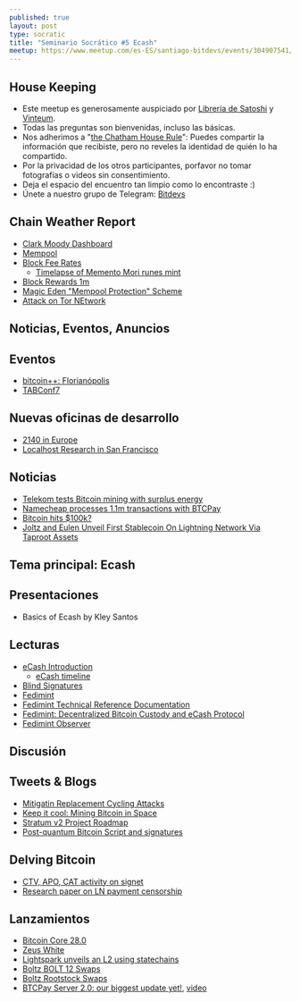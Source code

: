 ```yaml
---
published: true
layout: post
type: socratic
title: "Seminario Socrático #5 Ecash"
meetup: https://www.meetup.com/es-ES/santiago-bitdevs/events/304907541/
---
```


House Keeping
-------------
- Este meetup es generosamente auspiciado por [Librería de Satoshi](https://libreriadesatoshi.com) y [Vinteum](https://vinteum.org/).
- Todas las preguntas son bienvenidas, incluso las básicas.
- Nos adherimos a "[the Chatham House Rule](https://www.chathamhouse.org/about-us/chatham-house-rule)": Puedes compartir la información que recibiste, pero no reveles la identidad de quién lo ha compartido.
- Por la privacidad de los otros participantes, porfavor no tomar fotografías o videos sin consentimiento.
- Deja el espacio del encuentro tan limpio como lo encontraste :)
- Únete a nuestro grupo de Telegram: [Bitdevs](https://t.me/+31Iqp2DrFnRlMzBh)

Chain Weather Report
--------------------
- [Clark Moody Dashboard](https://dashboard.clarkmoody.com/)
- [Mempool](https://mempool.space/graphs/mempool#1m)
- [Block Fee Rates](https://mempool.space/graphs/mining/block-fee-rates#1m)
    - [Timelapse of Memento Mori runes mint](https://x.com/mononautical/status/1851830349208363379)
- [Block Rewards 1m](https://mempool.space/graphs/mining/block-rewards#1m)
- [Magic Eden "Mempool Protection" Scheme](https://x.com/mononautical/status/1856176570831921255)
- [Attack on Tor NEtwork](https://x.com/Andrew___Morris/status/1854289771197329517)

Noticias, Eventos, Anuncios
-------

## Eventos
- [bitcoin++: Florianópolis](https://btcplusplus.dev/conf/floripa)
- [TABConf7](https://6.tabconf.com/)

## Nuevas oficinas de desarrollo
- [2140 in Europe](https://2140.dev/)
- [Localhost Research in San Francisco](https://lclhost.org/)

## Noticias
- [Telekom tests Bitcoin mining with surplus energy](https://www.telekom.com/en/media/media-information/archive/test-bitcoin-mining-infrastructure-for-surplus-energy-1082684)
- [Namecheap processes 1.1m transactions with BTCPay](https://blog.btcpayserver.org/case-study-namecheap/)
- [Bitcoin hits $100k?](https://bitbo.io/)
- [Joltz and Eulen Unveil First Stablecoin On Lightning Network Via Taproot Assets](https://bitcoinnews.com/press-release/joltz-eulen-stablecoin-on-lightning-depix/)

Tema principal: Ecash
--------------------
## Presentaciones
- Basics of Ecash by Kley Santos

## Lecturas
- [eCash Introduction](https://bitcoin.design/guide/how-it-works/ecash/introduction/)
    - [eCash timeline](https://chaum.com/ecash/)
- [Blind Signatures](https://github.com/pburkart/Blind-Signatures-for-Untraceable-Payments/blob/main/Paper.md)
- [Fedimint](https://fedimint.org/)
- [Fedimint Technical Reference Documentation](https://fedimint.org/docs/technical-reference-documentation/)
- [Fedimint: Decentralized Bitcoin Custody and eCash Protocol](https://bitcoin.design/guide/how-it-works/ecash/fedimint/)
- [Fedimint Observer](https://github.com/elsirion/fedimint-observer/)


Discusión
---------
## Tweets & Blogs
- [Mitigatin Replacement Cycling Attacks](https://world.hey.com/mpch/mitigating-replacement-cycling-attacks-with-some-magic-part-i-4a76ad45)
- [Keep it cool: Mining Bitcoin in Space](https://petertodd.org/2024/keeping-it-cool-mining-bitcoin-in-space)
- [Stratum v2 Project Roadmap](https://stratumprotocol.org/blog/sri-roadmap-2025/)
- [Post-quantum Bitcoin Script and signatures](https://x.com/n1ckler/status/1854552545084977320)

## Delving Bitcoin
- [CTV, APO, CAT activity on signet](https://delvingbitcoin.org/t/ctv-apo-cat-activity-on-signet/1257)
- [Research paper on LN payment censorship](https://delvingbitcoin.org/t/research-paper-on-ln-payment-censorship/1248)

## Lanzamientos
- [Bitcoin Core 28.0](https://bitcoincore.org/en/releases/28.0/)
- [Zeus White](https://blog.zeusln.com/introducing-zeus-white/)
- [Lightspark unveils an L2 using statechains](https://bitcoinmagazine.com/business/lightspark-announces-new-bitcoin-l2-and-upgraded-uma-capabilities)
- [Boltz BOLT 12 Swaps](https://xcancel.com/boltzhq/status/1853834574914113720)
- [Boltz Rootstock Swaps](https://x.com/Boltzhq/status/1855973350746603729)
- [BTCPay Server 2.0: our biggest update yet!](https://blog.btcpayserver.org/btcpay-server-2-0/), [video](https://x.com/BtcpayServer/status/1851636343664791745)
